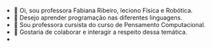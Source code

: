 - 👋 Oi, sou professora Fabiana Ribeiro, leciono Física e Robótica.
- 👀 Desejo aprender programação nas diferentes linguagens.
- 🌱 Sou professora cursista do curso de Pensamento Computacional.
- 💞️ Gostaria de colaborar e interagir a respeito dessa temática.
- 

<!---
FabiFisica/FabiFisica is a ✨ special ✨ repository because its `README.md` (this file) appears on your GitHub profile.
You can click the Preview link to take a look at your changes.
--->
